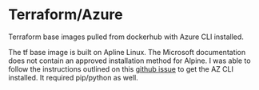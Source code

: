 # Terraform/Azure

Terraform base images pulled from dockerhub with Azure CLI installed. 

The tf base image is built on Apline Linux. The Microsoft documentation does not contain an approved installation method for Alpine. I was able to follow the instructions outlined on this [github issue](https://github.com/Azure/azure-cli/issues/19591) to get the AZ CLI installed. It required pip/python as well. 